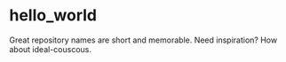 # hello_world
 Great repository names are short and memorable. Need inspiration? How about ideal-couscous. 
